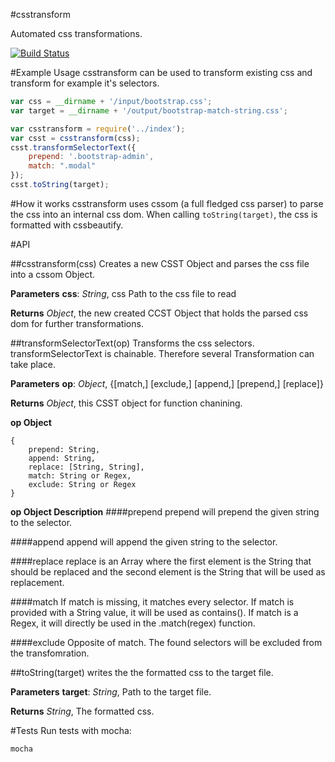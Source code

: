 #csstransform


Automated css transformations.

[![Build Status](https://travis-ci.org/intesso/csstransform.png)](https://travis-ci.org/intesso/csstransform)

#Example Usage
csstransform can be used to transform existing css and transform for example it's selectors.

```javascript
var css = __dirname + '/input/bootstrap.css';
var target = __dirname + '/output/bootstrap-match-string.css';

var csstransform = require('../index');
var csst = csstransform(css);
csst.transformSelectorText({
	prepend: '.bootstrap-admin',
	match: ".modal"
});
csst.toString(target);
```

#How it works
csstransform uses cssom (a full fledged css parser) to parse the css into an internal css dom. When calling `toString(target)`, the css is formatted with cssbeautify.

#API

##csstransform(css)
Creates a new CSST Object and parses the css file into a cssom Object.

**Parameters**
**css**:  *String*,  css Path to the css file to read

**Returns**
*Object*,  the new created CCST Object that holds the parsed css dom for further transformations.



##transformSelectorText(op)
Transforms the css selectors.
transformSelectorText is chainable. Therefore several Transformation can take place.

**Parameters**
**op**:  *Object*,  {[match,] [exclude,] [append,] [prepend,] [replace]}

**Returns**
*Object*,  this CSST object for function chanining.

**op Object**
```
{	
	prepend: String,
	append: String,
	replace: [String, String],
	match: String or Regex,
	exclude: String or Regex
}
```

**op Object Description**
####prepend
prepend will prepend the given string to the selector.

####append
append will append the given string to the selector.

####replace
replace is an Array where the first element is the String that should be replaced and the second element is the String that will be used as replacement.

####match
If match is missing, it matches every selector. If match is provided with a String value, it will be used as contains(). If match is a Regex, it will directly be used in the .match(regex) function.

####exclude
Opposite of match. The found selectors will be excluded from the transfomration. 


##toString(target)
writes the the formatted css to the target file.

**Parameters**
**target**:  *String*,  Path to the target file.

**Returns**
*String*,  The formatted css.




#Tests
Run tests with mocha:
```
mocha
```
